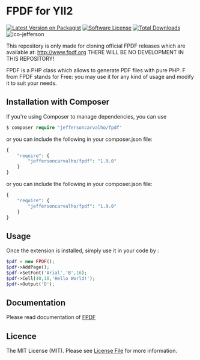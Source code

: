 # FPDF for YII2

[![Latest Version on Packagist][ico-version]][link-packagist]
[![Software License][ico-license]](LICENSE.md)
[![Total Downloads][ico-downloads]][link-downloads]
![ico-jefferson]

This repository is only made for cloning official FPDF releases which are available at: http://www.fpdf.org THERE WILL BE NO DEVELOPMENT IN THIS REPOSITORY!

FPDF is a PHP class which allows to generate PDF files with pure PHP. F from FPDF stands for Free: you may use it for any kind of usage and modify it to suit your needs.

## Installation with Composer
If you're using Composer to manage dependencies, you can use
```php
$ composer require "jeffersoncarvalho/fpdf"
```
or you can include the following in your composer.json file:
```php
{
    "require": {
        "jeffersoncarvalho/fpdf": "1.9.0"
    }
}
```

or you can include the following in your composer.json file:
```php
{
    "require": {
        "jeffersoncarvalho/fpdf": "1.9.0"
    }
}
```

## Usage
Once the extension is installed, simply use it in your code by :
```php
$pdf = new FPDF();
$pdf->AddPage();
$pdf->SetFont('Arial','B',16);
$pdf->Cell(40,10,'Hello World!');
$pdf->Output('D');
```    
## Documentation

Please read documentation of [FPDF](http://fpdf.de/dokumentation/)

## Licence

The MIT License (MIT). Please see [License File](LICENSE.md) for more information.

[ico-version]: https://img.shields.io/packagist/v/jeffersoncarvalho/fpdf.svg?style=flat-square
[ico-license]: https://img.shields.io/badge/license-MIT-brightgreen.svg?style=flat-square
[ico-downloads]: https://img.shields.io/packagist/dt/jeffersoncarvalho/fpdf.svg?style=flat-square

[ico-jefferson]:https://img.shields.io/badge/Powered_by-Jefferson_Carvalho-orange.svg

[link-packagist]: https://packagist.org/packages/jeffersoncarvalho/fpdf
[link-downloads]: https://packagist.org/packages/jeffersoncarvalho/fpdf
[link-author]: https://github.com/jscarvalho76
[link-contributors]: ../../contributors


